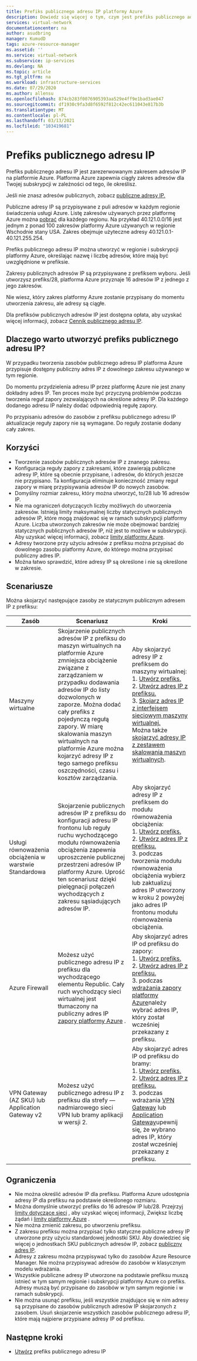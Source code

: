```yaml
---
title: Prefiks publicznego adresu IP platformy Azure
description: Dowiedz się więcej o tym, czym jest prefiks publicznego adresu IP platformy Azure i jak może on ułatwić przypisywanie przewidywalnych publicznych adresów IP do zasobów.
services: virtual-network
documentationcenter: na
author: asudbring
manager: KumudD
tags: azure-resource-manager
ms.assetid: ''
ms.service: virtual-network
ms.subservice: ip-services
ms.devlang: NA
ms.topic: article
ms.tgt_pltfrm: na
ms.workload: infrastructure-services
ms.date: 07/29/2020
ms.author: allensu
ms.openlocfilehash: 874cb283f0076905393aa529e4ff9e1bad3ae047
ms.sourcegitcommit: df1930c9fa3d8f6592f812c42ec611043e817b3b
ms.translationtype: MT
ms.contentlocale: pl-PL
ms.lasthandoff: 03/13/2021
ms.locfileid: "103419681"
---
```

# <a name="public-ip-address-prefix"></a>Prefiks publicznego adresu IP

Prefiks publicznego adresu IP jest zarezerwowanym zakresem adresów IP na platformie Azure. Platforma Azure zapewnia ciągły zakres adresów dla Twojej subskrypcji w zależności od tego, ile określisz. 

Jeśli nie znasz adresów publicznych, zobacz [publiczne adresy IP.](./public-ip-addresses.md#public-ip-addresses)

Publiczne adresy IP są przypisywane z puli adresów w każdym regionie świadczenia usługi Azure. Listę zakresów używanych przez platformę Azure można [pobrać](https://www.microsoft.com/download/details.aspx?id=56519) dla każdego regionu. Na przykład 40.121.0.0/16 jest jednym z ponad 100 zakresów platformy Azure używanych w regionie Wschodnie stany USA. Zakres obejmuje użyteczne adresy 40.121.0.1-40.121.255.254.

Prefiks publicznego adresu IP można utworzyć w regionie i subskrypcji platformy Azure, określając nazwę i liczbę adresów, które mają być uwzględnione w prefiksie. 

Zakresy publicznych adresów IP są przypisywane z prefiksem wyboru. Jeśli utworzysz prefiks/28, platforma Azure przyznaje 16 adresów IP z jednego z jego zakresów.

Nie wiesz, który zakres platformy Azure zostanie przypisany do momentu utworzenia zakresu, ale adresy są ciągłe. 

Dla prefiksów publicznych adresów IP jest dostępna opłata, aby uzyskać więcej informacji, zobacz [Cennik publicznego adresu IP](https://azure.microsoft.com/pricing/details/ip-addresses).

## <a name="why-create-a-public-ip-address-prefix"></a>Dlaczego warto utworzyć prefiks publicznego adresu IP?

W przypadku tworzenia zasobów publicznego adresu IP platforma Azure przypisuje dostępny publiczny adres IP z dowolnego zakresu używanego w tym regionie. 

Do momentu przydzielenia adresu IP przez platformę Azure nie jest znany dokładny adres IP. Ten proces może być przyczyną problemów podczas tworzenia reguł zapory zezwalających na określone adresy IP. Dla każdego dodanego adresu IP należy dodać odpowiednią regułę zapory.

Po przypisaniu adresów do zasobów z prefiksu publicznego adresu IP aktualizacje reguły zapory nie są wymagane. Do reguły zostanie dodany cały zakres.

## <a name="benefits"></a>Korzyści

- Tworzenie zasobów publicznych adresów IP z znanego zakresu.
- Konfiguracja reguły zapory z zakresami, które zawierają publiczne adresy IP, które są obecnie przypisane, i adresów, do których jeszcze nie przypisano. Ta konfiguracja eliminuje konieczność zmiany reguł zapory w miarę przypisywania adresów IP do nowych zasobów.
- Domyślny rozmiar zakresu, który można utworzyć, to/28 lub 16 adresów IP.
- Nie ma ograniczeń dotyczących liczby możliwych do utworzenia zakresów. Istnieją limity maksymalnej liczby statycznych publicznych adresów IP, które mogą znajdować się w ramach subskrypcji platformy Azure. Liczba utworzonych zakresów nie może obejmować bardziej statycznych publicznych adresów IP, niż jest to możliwe w subskrypcji. Aby uzyskać więcej informacji, zobacz [limity platformy Azure](../azure-resource-manager/management/azure-subscription-service-limits.md?toc=%2fazure%2fvirtual-network%2ftoc.json#azure-resource-manager-virtual-networking-limits).
- Adresy tworzone przy użyciu adresów z prefiksu można przypisać do dowolnego zasobu platformy Azure, do którego można przypisać publiczny adres IP.
- Można łatwo sprawdzić, które adresy IP są określone i nie są określone w zakresie.

## <a name="scenarios"></a>Scenariusze
Można skojarzyć następujące zasoby ze statycznym publicznym adresem IP z prefiksu:

|Zasób|Scenariusz|Kroki|
|---|---|---|
|Maszyny wirtualne| Skojarzenie publicznych adresów IP z prefiksu do maszyn wirtualnych na platformie Azure zmniejsza obciążenie związane z zarządzaniem w przypadku dodawania adresów IP do listy dozwolonych w zaporze. Można dodać cały prefiks z pojedynczą regułą zapory. W miarę skalowania maszyn wirtualnych na platformie Azure można kojarzyć adresy IP z tego samego prefiksu oszczędności, czasu i kosztów zarządzania.| Aby skojarzyć adresy IP z prefiksem do maszyny wirtualnej: </br> 1. [Utwórz prefiks.](manage-public-ip-address-prefix.md) </br> 2. [Utwórz adres IP z prefiksu.](manage-public-ip-address-prefix.md) </br> 3. [Skojarz adres IP z interfejsem sieciowym maszyny wirtualnej.](virtual-network-network-interface-addresses.md#add-ip-addresses) </br> Można także [skojarzyć adresy IP z zestawem skalowania maszyn wirtualnych](https://azure.microsoft.com/resources/templates/101-vmms-with-public-ip-prefix/).
| Usługi równoważenia obciążenia w warstwie Standardowa | Skojarzenie publicznych adresów IP z prefiksu do konfiguracji adresu IP frontonu lub reguły ruchu wychodzącego modułu równoważenia obciążenia zapewnia uproszczenie publicznej przestrzeni adresów IP platformy Azure. Uprość ten scenariusz dzięki pielęgnacji połączeń wychodzących z zakresu sąsiadujących adresów IP. | Aby skojarzyć adresy IP z prefiksem do modułu równoważenia obciążenia: </br> 1. [Utwórz prefiks.](manage-public-ip-address-prefix.md) </br> 2. [Utwórz adres IP z prefiksu.](manage-public-ip-address-prefix.md) </br> 3. podczas tworzenia modułu równoważenia obciążenia wybierz lub zaktualizuj adres IP utworzony w kroku 2 powyżej jako adres IP frontonu modułu równoważenia obciążenia. |
| Azure Firewall | Możesz użyć publicznego adresu IP z prefiksu dla wychodzącego elementu Republic. Cały ruch wychodzący sieci wirtualnej jest tłumaczony na publiczny adres IP [zapory platformy Azure](../firewall/overview.md?toc=%2fazure%2fvirtual-network%2ftoc.json) . | Aby skojarzyć adres IP od prefiksu do zapory: </br> 1. [Utwórz prefiks.](manage-public-ip-address-prefix.md) </br> 2. [Utwórz adres IP z prefiksu.](manage-public-ip-address-prefix.md) </br> 3. podczas [wdrażania zapory platformy Azure](../firewall/tutorial-firewall-deploy-portal.md?toc=%2fazure%2fvirtual-network%2ftoc.json#deploy-the-firewall)należy wybrać adres IP, który został wcześniej przekazany z prefiksu.|
| VPN Gateway (AZ SKU) lub Application Gateway v2 | Możesz użyć publicznego adresu IP z prefiksu dla strefy — nadmiarowego sieci VPN lub bramy aplikacji w wersji 2. | Aby skojarzyć adres IP od prefiksu do bramy: </br> 1. [Utwórz prefiks.](manage-public-ip-address-prefix.md) </br> 2. [Utwórz adres IP z prefiksu.](manage-public-ip-address-prefix.md) </br> 3. podczas wdrażania [VPN Gateway](https://docs.microsoft.com/azure/vpn-gateway/tutorial-create-gateway-portal) lub [Application Gateway](../application-gateway/quick-create-portal.md#create-an-application-gateway)upewnij się, że wybrano adres IP, który został wcześniej przekazany z prefiksu.|

## <a name="constraints"></a>Ograniczenia

- Nie można określić adresów IP dla prefiksu. Platforma Azure udostępnia adresy IP dla prefiksu na podstawie określonego rozmiaru.
- Można domyślnie utworzyć prefiks do 16 adresów IP lub/28. Przejrzyj [limity dotyczące sieci](../azure-portal/supportability/networking-quota-requests.md) , aby uzyskać więcej informacji, Zwiększ liczbę żądań i [limity platformy Azure](../azure-resource-manager/management/azure-subscription-service-limits.md?toc=%2fazure%2fvirtual-network%2ftoc.json#azure-resource-manager-virtual-networking-limits) .
- Nie można zmienić zakresu, po utworzeniu prefiksu.
- Z zakresu prefiksu można przypisać tylko statyczne publiczne adresy IP utworzone przy użyciu standardowej jednostki SKU. Aby dowiedzieć się więcej o jednostkach SKU publicznych adresów IP, zobacz [publiczny adres IP](./public-ip-addresses.md#public-ip-addresses).
- Adresy z zakresu można przypisywać tylko do zasobów Azure Resource Manager. Nie można przypisywać adresów do zasobów w klasycznym modelu wdrażania.
- Wszystkie publiczne adresy IP utworzone na podstawie prefiksu muszą istnieć w tym samym regionie i subskrypcji platformy Azure co prefiks. Adresy muszą być przypisane do zasobów w tym samym regionie i w ramach subskrypcji.
- Nie można usunąć prefiksu, jeśli wszystkie znajdujące się w nim adresy są przypisane do zasobów publicznych adresów IP skojarzonych z zasobem. Usuń skojarzenie wszystkich zasobów publicznego adresu IP, które mają najpierw przypisane adresy IP od prefiksu.


## <a name="next-steps"></a>Następne kroki

- [Utwórz](manage-public-ip-address-prefix.md) prefiks publicznego adresu IP